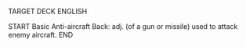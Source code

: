TARGET DECK
ENGLISH

START
Basic
Anti-aircraft
Back: adj. (of a gun or missile) used to attack enemy aircraft.
END
